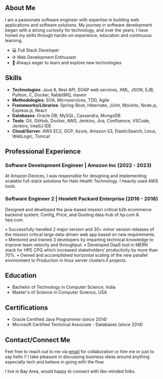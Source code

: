 ## About Me

I am a passionate software engineer with expertise in building web applications and software solutions. My journey in software development began with a strong curiosity for technology, and over the years, I have honed my skills through hands-on experience, education and continuous learning.

- 💻 Full Stack Developer
- 🌐 Web Development Enthusiast
- 🚀 Always eager to learn and explore new technologies

## Skills

- **Technologies**: Java 8, Rest API, SOAP web services, XML, JSON, EJB, Python, C, Docker, RabbitMQ, maven
- **Methodologies**: SOA, Microservices, TDD, Agile
- **Frameworks/Libraries**: Spring-Boot, Hibernate, JUnit, Mockito, Node.js, Express.js, React
- **Databases**: Oracle DB, MySQL, Cassandra, MongoDB
- **Tools**: Git, GitHub, Docker, AWS, Jenkins, Jira, Confluence, VSCode, Jenkins, IntelliJ IDE
- **Cloud/Server**: AWS EC2, GCP, Azure, Amazon S3, ElasticSearch, Linux, WebLogic, Tomcat 

## Professional Experience

### Software Development Engineer | Amazon Inc (2022 - 2023)

At Amazon Devices, I was responsible for designing and implementing scalable full-stack solutions for Halo Health Technology. I heavily used AWS tools.


### Software Engineer 2 | Hewlett Packard Enterprise (2016 - 2018)

Designed and developed the java-based mission critical b2b ecommerce backend system; Config, Price, and Quoting data-hub of hp.com & hpe.com.

• Successfully handled 2 major version and 30+ minor version releases of the mission critical large data-driven web app based on new requirements.
• Mentored and trained 3 developers by imparting technical knowledge to improve team velocity and throughput.
• Developed DaaS tool in MERN stack for HPE CPQ which increased stakeholders’ productivity by more than 70%.
• Owned and accomplished horizontal scaling of the new parallel environment to Production in linux server clusters.ll projects.

## Education

- Bachelor of Technology in Computer Science, India
- Master's of Science in Computer Science, USA


## Certifications

- Oracle Certified Java Programmer (since 2014)
- Microsoft Certified Technical Associate - Databases (since 2014)

## Contact/Connect Me

Feel free to reach out to me via [email](mailto:0301priyal@gmail.com) for collaboration or hire me or just to say hello !! 
I take pleasure in discussing business ideas around anything especially tech and believe in going with the flow.

I live in Bay Area, would happy to connect with like-minded folks.

